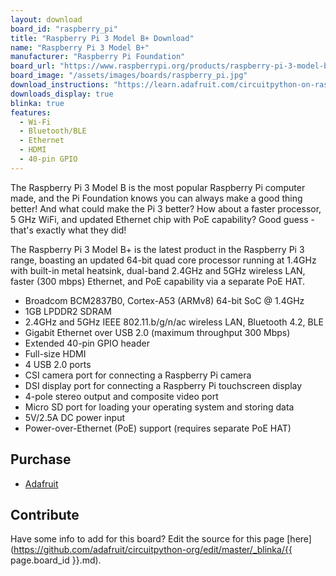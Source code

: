 ```yaml
---
layout: download
board_id: "raspberry_pi"
title: "Raspberry Pi 3 Model B+ Download"
name: "Raspberry Pi 3 Model B+"
manufacturer: "Raspberry Pi Foundation"
board_url: "https://www.raspberrypi.org/products/raspberry-pi-3-model-b-plus/"
board_image: "/assets/images/boards/raspberry_pi.jpg"
download_instructions: "https://learn.adafruit.com/circuitpython-on-raspberrypi-linux/installing-circuitpython-on-raspberry-pi"
downloads_display: true
blinka: true
features:
  - Wi-Fi
  - Bluetooth/BLE
  - Ethernet
  - HDMI
  - 40-pin GPIO
---
```


The Raspberry Pi 3 Model B is the most popular Raspberry Pi computer made, and the Pi Foundation knows you can always make a good thing better! And what could make the Pi 3 better? How about a faster processor, 5 GHz WiFi, and updated Ethernet chip with PoE capability? Good guess - that's exactly what they did!

The Raspberry Pi 3 Model B+ is the latest product in the Raspberry Pi 3 range, boasting an updated 64-bit quad core processor running at 1.4GHz with built-in metal heatsink, dual-band 2.4GHz and 5GHz wireless LAN, faster (300 mbps) Ethernet, and PoE capability via a separate PoE HAT.

- Broadcom BCM2837B0, Cortex-A53 (ARMv8) 64-bit SoC @ 1.4GHz
- 1GB LPDDR2 SDRAM
- 2.4GHz and 5GHz IEEE 802.11.b/g/n/ac wireless LAN, Bluetooth 4.2, BLE
- Gigabit Ethernet over USB 2.0 (maximum throughput 300 Mbps)
- Extended 40-pin GPIO header
- Full-size HDMI
- 4 USB 2.0 ports
- CSI camera port for connecting a Raspberry Pi camera
- DSI display port for connecting a Raspberry Pi touchscreen display
- 4-pole stereo output and composite video port
- Micro SD port for loading your operating system and storing data
- 5V/2.5A DC power input
- Power-over-Ethernet (PoE) support (requires separate PoE HAT)

## Purchase
* [Adafruit](https://www.adafruit.com/product/3775)

## Contribute

Have some info to add for this board? Edit the source for this page [here](https://github.com/adafruit/circuitpython-org/edit/master/_blinka/{{ page.board_id }}.md).

